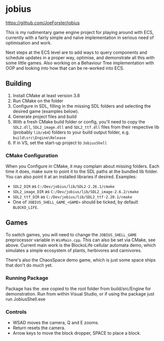 # jobius

https://github.com/JoeForster/jobius

This is my rudimentary game engine project for playing around with ECS, currently with a fairly simple and naïve implementation in serious need of optimisation and work.

Next steps at the ECS level are to add ways to query components and schedule updates in a proper way, optimise, and demonstrate all this with some little games. Also working on a Behaviour Tree implementation with OOP and looking into how that can be re-worked into ECS.

## Building

1. Install CMake at least version 3.8
2. Run CMake on the folder
3. Configure in SDL, filling in the missing SDL folders and selecting the desired game (examples below).
4. Generate project files and build
6. With a fresh CMake build folder or config, you'll need to copy the `SDL2.dll`, `SDL2_image.dll` and `SDL2_ttf.dll` files from their respective lib (probably `lib/x64`) folders to your build output folder, e.g. `build\src\Engine\Release`
5. If in VS, set the start-up project to `JobiusShell`

### CMake Configuration

When you Configure in CMake, it may complain about missing folders. Each time it does, make sure to point it to the SDL paths at the bundled lib folder. You can also point it at an installed libraries if desired. Examples:

- `SDL2_DIR` as `C:/Dev/jobius/lib/SDL2-2.26.1/cmake`
- `SDL2_image_DIR` as `C:/Dev/jobius/lib/SDL2_image-2.6.2/cmake`
- `SDL2_ttf_DIR` as `C:/Dev/jobius/lib/SDL2_ttf-2.20.1/cmake`
- One of `JOBIUS_SHELL_GAME_<GAME>` should be ticked, by default `BLOCKO_LIFE`.

## Games

To switch games, you will need to change the `JOBIUS_SHELL_GAME` preprocessor variable in `WinMain.cpp`. This can also be set via CMake, see above.
Current main work is the BlockoLife cellular automata demo, which simulates a simple ecosystem of plants, herbivores and carnivores.

There's also the ChaosSpace demo game, which is just some space ships that don't do much yet.

### Running Package

Package has the .exe copied to the root folder from build/src/Engine for demonstration.
Run from within Visual Studio, or if using the package just run JobiusShell.exe

### Controls

- WSAD moves the camera, Q and E zooms.
- Return resets the camera.
- Arrow keys to move the block dropper, SPACE to place a block.
